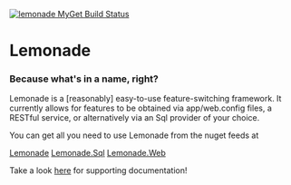 [![lemonade MyGet Build Status](https://www.myget.org/BuildSource/Badge/lemonade?identifier=8451a787-291b-4832-b2ae-89ad032541e9)](https://www.myget.org/)

# Lemonade
### Because what's in a name, right? ###

Lemonade is a [reasonably] easy-to-use feature-switching framework.  It currently allows for features to be obtained via app/web.config files, a RESTful service, or alternatively via an Sql provider of your choice.  

You can get all you need to use Lemonade from the nuget feeds at

<a href="https://www.nuget.org/packages/Lemonade">Lemonade</a>
<a href="https://www.nuget.org/packages/Lemonade.Sql">Lemonade.Sql</a>
<a href="https://www.nuget.org/packages/Lemonade.Web">Lemonade.Web</a>

Take a look <a href='http://thesheps.github.io/lemonade'>here</a> for supporting documentation!

